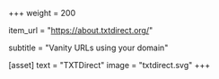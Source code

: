 +++
weight = 200

item_url = "https://about.txtdirect.org/"

subtitle = "Vanity URLs using your domain"

[asset]
  text = "TXTDirect"
  image = "txtdirect.svg"
+++
